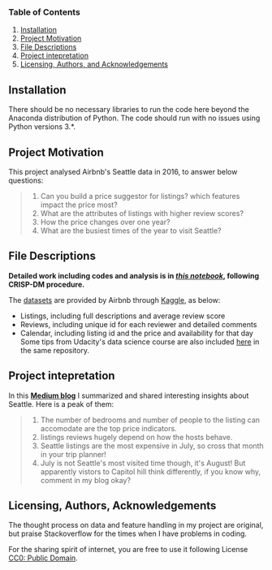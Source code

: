 
### Table of Contents

1. [Installation](#installation)
2. [Project Motivation](#motivation)
3. [File Descriptions](#files)
4. [Project intepretation](#results)
5. [Licensing, Authors, and Acknowledgements](#licensing)

## Installation <a name="installation"></a>

There should be no necessary libraries to run the code here beyond the Anaconda distribution of Python.  The code should run with no issues using Python versions 3.*.

## Project Motivation<a name="motivation"></a>

This project analysed Airbnb's Seattle data in 2016, to answer below questions:

> 1. Can you build a price suggestor for listings? which features impact the price most?<br>
> 2. What are the attributes of listings with higher review scores? <br>
> 3. How the price changes over one year?<br>
> 4. What are the busiest times of the year to visit Seattle?<br>



## File Descriptions <a name="files"></a>

**Detailed work including codes and analysis is in [*this notebook*](https://github.com/BambooPalace/Case-Study-Airbnb-Seattle-Data/blob/master/Airbnb%20Dataset%20Analysis-V2.ipynb), following CRISP-DM procedure.** <br>

The <a href='https://github.com/BambooPalace/UdacityDataScienceNanoDegree/tree/master/seattle%20airbnb%20dataset'>
    datasets</a> are provided by Airbnb through [Kaggle](https://www.kaggle.com/airbnb/seattle/data), as below:<br>
- Listings, including full descriptions and average review score
- Reviews, including unique id for each reviewer and detailed comments
- Calendar, including listing id and the price and availability for that day
Some tips from Udacity's data science course are also included <a href='https://github.com/BambooPalace/UdacityDataScienceNanoDegree/tree/master/Course2-Intro%20to%20DataScience'> here</a> in the same repository. 
        


## Project intepretation<a name="results"></a>

In this [<b>Medium blog</b>](https://medium.com/@aprilgng/airbnb-seattle-dataset-analysis-263a05e7fad) I summarized and shared interesting insights about Seattle.
Here is a peak of them:
> 1. The number of bedrooms and number of people to the listing can accomodate are the top price indicators.
> 2. listings reviews hugely depend on how the hosts behave.
> 3. Seattle listings are the most expensive in July, so cross that month in your trip planner!
> 4. July is not Seattle's most visited time though, it's August! But apparently vistors to Capitol hill think differently, if you know why, comment in my blog okay?


## Licensing, Authors, Acknowledgements<a name="licensing"></a>

The thought process on data and feature handling in my project are original, but praise Stackoverflow for the times when I have problems in coding.

For the sharing spirit of internet, you are free to use it following License [CC0: Public Domain](https://creativecommons.org/publicdomain/zero/1.0/).

